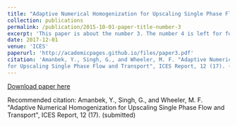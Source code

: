 ```yaml
---
title: "Adaptive Numerical Homogenization for Upscaling Single Phase Flow and Transport"
collection: publications
permalink: /publication/2015-10-01-paper-title-number-3
excerpt: 'This paper is about the number 3. The number 4 is left for future work.'
date: 2017-12-01
venue: 'ICES'
paperurl: 'http://academicpages.github.io/files/paper3.pdf'
citation: 'Amanbek, Y., Singh, G., and Wheeler, M. F. "Adaptive Numerical Homogenization
for Upscaling Single Phase Flow and Transport", ICES Report, 12 (17). (submitted)'
---
```



[Download paper here](https://www.ices.utexas.edu/media/reports/2017/1712.pdf)

Recommended citation: Amanbek, Y., Singh, G., and Wheeler, M. F. "Adaptive Numerical Homogenization
for Upscaling Single Phase Flow and Transport", ICES Report, 12 (17). (submitted)
